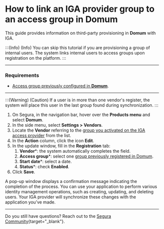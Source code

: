 # How to link an IGA provider group to an access group in Domum

This guide provides information on third-party provisioning in **Domum** with IGA.

:::(Info) (Info)
You can skip this tutorial if you are provisioning a group of internal users. The system links internal users to access groups upon registration on the platform.
:::

* * *
### Requirements

* [Access group previously configured in **Domum**](/v4/docs/domum-create-access-group-for-vendor).

* * *

:::(Warning) (Caution)
If a user is in more than one vendor's register, the system will place this user in the last group found during synchronization.
:::

1. On Segura, in the navigation bar, hover over the **Products menu** and select **Domum**.
2. In the side menu, select **Settings > Vendors**.
4. Locate the **Vendor** referring to the [group you activated on the IGA access provider](/v4/docs/administration-how-to-create-a-scim-application-with-okta) from the list.
5. In the **Action** column, click the icon **Edit**. 
6. In the update window, fill in the **Registration** tab:
    1. **Vendor***: the system automatically completes the field.
    2. **Access group***: select one [group previously registered in Domum](/v4/docs/domum-create-access-group-for-vendor).
    3. **Start date***: select a date.
    4. **Status***: check **Enabled**.
7. Click **Save**.

A pop-up window displays a confirmation message indicating the completion of the process. You can use your application to perform various identity management operations, such as creating, updating, and deleting users. Your IGA provider will synchronize these changes with the application you’ve made.

* * *
Do you still have questions? Reach out to the [Segura Community](https://community.Segura.io/){target="_blank"}.
